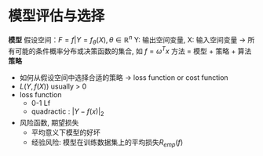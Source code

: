 
# 模型评估与选择
**模型**
假设空间：$F ={f|Y=f_\theta(X),\theta \in  \mathbb{R}^n}$ Y: 输出空间变量, X: 输入空间变量 $\rightarrow$ 所有可能的条件概率分布或决策函数的集合, 如 $f = \omega^Tx$
方法 = 模型 + 策略 + 算法
**策略**
- 如何从假设空间中选择合适的策略 $\rightarrow$ loss function or cost function
- $L(Y,f(X))$ usually > 0 
- loss function
	- 0-1 Lf  
	- quadractic : $\vert Y-f(x)\vert_2$
- 风险函数, 期望损失
	- 平均意义下模型的好坏
	- 经验风险: 模型在训练数据集上的平均损失$R_{emp}(f)$
<!--stackedit_data:
eyJoaXN0b3J5IjpbLTc4MDM2MjE5LC0xMTU1NzU0NjExLC0xMj
gzNjM0ODY3XX0=
-->